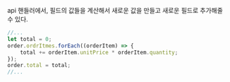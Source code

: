 
api 핸들러에서,
필드의 값들을 계산해서 새로운 값을 만들고
새로운 필드로 추가해줄 수 있다.

```js
//...
let total = 0;
order.ordrItmes.forEach((orderItem) => {
	total += orderItem.unitPrice * orderItem.quantity;
});
order.total = total;
//...
```